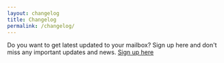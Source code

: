```yaml
---
layout: changelog
title: Changelog
permalink: /changelog/
---
```


Do you want to get latest updated to your mailbox? Sign up here and don't miss any important updates and news.
<a href="https://docs.google.com/forms/d/e/1FAIpQLSebQapHQYPvCU5ocVyCX4ia1QVdZ-e2wq_k7wx73kW-FEaqQg/viewform?usp=sf_link" target="_blank"> Sign up here</a>
